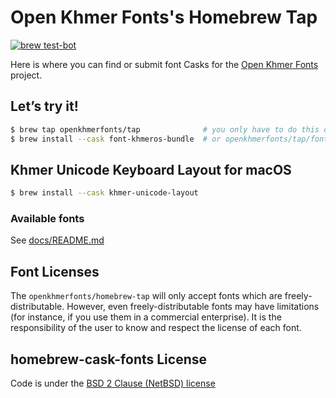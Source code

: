 # Open Khmer Fonts's Homebrew Tap

[![brew test-bot](https://github.com/openkhmerfonts/homebrew-tap/actions/workflows/tests.yml/badge.svg)](https://github.com/openkhmerfonts/homebrew-tap/actions/workflows/tests.yml)

Here is where you can find or submit font Casks for the [Open Khmer Fonts](https://github.com/openkhmerfonts/homebrew-tap) project.

## Let’s try it!

```bash
$ brew tap openkhmerfonts/tap              # you only have to do this once!
$ brew install --cask font-khmeros-bundle  # or openkhmerfonts/tap/font-khmeros-bundle
```

## Khmer Unicode Keyboard Layout for macOS

```bash
$ brew install --cask khmer-unicode-layout
```

### Available fonts
See [docs/README.md](docs/README.md)

## Font Licenses

The `openkhmerfonts/homebrew-tap` will only accept fonts which are freely-distributable. However, even freely-distributable fonts may have limitations (for instance, if you use them in a commercial enterprise). It is the responsibility of the user to know and respect the license of each font.

## homebrew-cask-fonts License

Code is under the [BSD 2 Clause (NetBSD) license](LICENSE)
